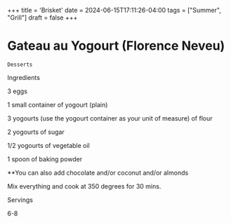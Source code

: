 +++
title = 'Brisket'
date = 2024-06-15T17:11:26-04:00
tags = ["Summer", "Grill"]
draft = false
+++
# Gateau au Yogourt (Florence Neveu)

`Desserts`

 

  Ingredients  

  3 eggs

1 small container of yogourt (plain)

3 yogourts (use the yogourt container as your unit of measure) of flour

2 yogourts of sugar

1/2 yogourts of vegetable oil

1 spoon of baking powder

**You can also add chocolate and/or coconut and/or almonds

Mix everything and cook at 350 degrees for 30 mins.  

   Servings  

  6-8  

 
